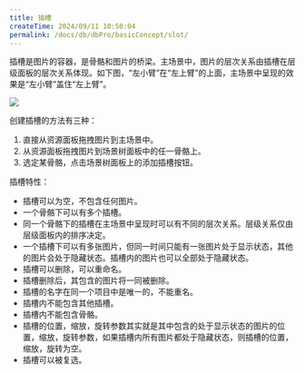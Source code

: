 ```yaml
---
title: 插槽
createTime: 2024/09/11 10:50:04
permalink: /docs/db/dbPro/basicConcept/slot/
---
```

插槽是图片的容器，是骨骼和图片的桥梁。主场景中，图片的层次关系由插槽在层级面板的层次关系体现。如下图，“左小臂”在“左上臂”的上面，主场景中呈现的效果是“左小臂”盖住“左上臂”。

![](p1.png)

创建插槽的方法有三种：

1. 直接从资源面板拖拽图片到主场景中。
2. 从资源面板拖拽图片到场景树面板中的任一骨骼上。
3. 选定某骨骼，点击场景树面板上的添加插槽按钮。

插槽特性：
* 插槽可以为空，不包含任何图片。
* 一个骨骼下可以有多个插槽。
* 同一个骨骼下的插槽在主场景中呈现时可以有不同的层次关系。层级关系仅由层级面板内的排序决定。
* 一个插槽下可以有多张图片，但同一时间只能有一张图片处于显示状态，其他的图片会处于隐藏状态。插槽内的图片也可以全部处于隐藏状态。
* 插槽可以删除，可以重命名。
* 插槽删除后，其包含的图片将一同被删除。
* 插槽的名字在同一个项目中是唯一的，不能重名。
* 插槽内不能包含其他插槽。
* 插槽内不能包含骨骼。
* 插槽的位置，缩放，旋转参数其实就是其中包含的处于显示状态的图片的位置，缩放，旋转参数，如果插槽内所有图片都处于隐藏状态，则插槽的位置，缩放，旋转为空。
* 插槽可以被复选。


























